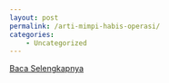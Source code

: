 ```yaml
---
layout: post
permalink: /arti-mimpi-habis-operasi/
categories:
    - Uncategorized
---
```


[Baca Selengkapnya](/05)